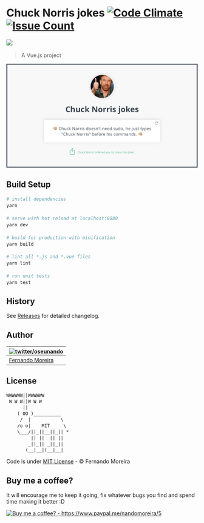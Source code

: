 # Chuck Norris jokes [![Code Climate](https://codeclimate.com/github/nandomoreirame/chucknorris-jokes/badges/gpa.svg)](https://codeclimate.com/github/nandomoreirame/chucknorris-jokes) [![Issue Count](https://codeclimate.com/github/nandomoreirame/chucknorris-jokes/badges/issue_count.svg)](https://codeclimate.com/github/nandomoreirame/chucknorris-jokes)

<a href="https://app.netlify.com/sites/chucknorris-jokes/deploys">
  <img src="https://www.netlify.com/img/global/badges/netlify-color-bg.svg"/>
</a>

> A Vue.js project

![Chuck Norris jokes - A Vue.js project](/dist/assets/chucknorris.jokes.png)

## Build Setup

``` bash
# install dependencies
yarn

# serve with hot reload at localhost:8080
yarn dev

# build for production with minification
yarn build

# lint all *.js and *.vue files
yarn lint

# run unit tests
yarn test
```

## History

See [Releases](../../releases) for detailed changelog.

## Author

| [![twitter/oseunando](https://avatars6.githubusercontent.com/u/1318271?v=4&s=120)](http://twitter.com/oseunando "Follow @oseunando on Twitter") |
| ----------------------------------------------------------------------------------------------------------------------------------------------- |
| [Fernando Moreira](http://twitter.com/oseunando)                                                                                                |

## License

```
WWWWWW||WWWWWW
 W W W||W W W
      ||
    ( OO )__________
     /  |           \
    /o o|    MIT     \
    \___/||_||__||_|| *
         || ||  || ||
        _||_|| _||_||
       (__|__|(__|__|
```

Code is under [MIT License](/LICENSE) - © Fernando Moreira

## Buy me a coffee?

It will encourage me to keep it going, fix whatever bugs you find and spend time making it better :D

<a href="https://www.paypal.me/nandomoreira/5">
  <img src="https://img.shields.io/badge/Buy%20me%20a%20coffee%3F-US%24%205-blue.svg" alt="Buy me a coffee? - https://www.paypal.me/nandomoreira/5">
</a>
